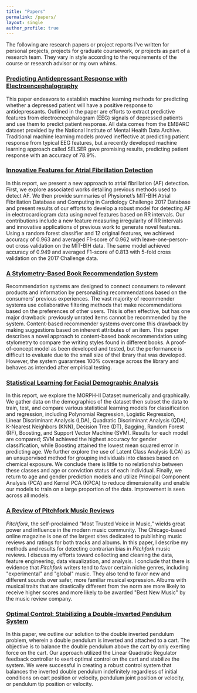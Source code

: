 ```yaml
---
title: "Papers"
permalink: /papers/
layout: single
author_profile: true
---
```


The following are research papers or project reports I've written for personal projects, projects for graduate coursework, or projects as part of a research team. They vary in style according to the requirements of the course or research advisor or my own whims. 

### [Predicting Antidepressant Response with Electroencephalography](https://drewjohnston13.github.io/Predicting%20Antidepressant%20Response%20with%20Electroencephalography.pdf)
This paper endeavors to establish machine learning methods for predicting whether a
depressed patient will have a positive response to antidepressants. Outlined in the paper are efforts
to extract predictive features from electroencephalogram (EEG) signals of depressed patients and
use them to predict patient response. All data comes from the EMBARC dataset provided by the
National Institute of Mental Health Data Archive. Traditional machine learning models proved ineffective at predicting patient response from typical EEG features, but a recently developed machine
learning approach called SELSER gave promising results, predicting patient response with an accuracy of 78.9%.

### [Innovative Features for Atrial Fibrillation Detection](https://drewjohnston13.github.io/atrial_fibrillation.pdf)
In this report, we present a new approach to atrial fibrillation (AF) detection. First, we
explore associated works detailing previous methods used to detect AF. We then provide summaries
of Physionet’s MIT-BIH Atrial Fibrillation Database and Computing in Cardiology Challenge 2017
Database and present results of our efforts to develop a robust model for detecting AF in electrocardiogram data using novel features based on RR intervals. Our contributions include a new feature
measuring irregularity of RR intervals and innovative applications of previous work to generate
novel features. Using a random forest classifier and 12 original features, we achieved accuracy of
0.963 and averaged F1-score of 0.962 with leave-one-person-out cross validation on the MIT-BIH
data. The same model achieved accuracy of 0.949 and averaged F1-score of 0.813 with 5-fold cross
validation on the 2017 Challenge data.

### [A Stylometry-Based Book Recommendation System](https://drewjohnston13.github.io/book_recommender.pdf)
Recommendation systems are designed to connect consumers
to relevant products and information by personalizing recommendations
based on the consumers’ previous experiences. The vast majority of recommender systems use collaborative filtering methods that make recommendations based on the preferences of other users. This is often effective,
but has one major drawback: previously unrated items cannot be recommended by the system. Content-based recommender systems overcome this drawback by making suggestions based on inherent attributes of an
item. This paper describes a novel approach to content-based book recommendation using stylometry to compare the writing styles found in different books. A proof-of-concept model as been developed and tested, but the performance is difficult to evaluate due to the small size of thel ibrary that was developed. However, the system guarantees 100% coverage across the library and behaves as intended after empirical testing.

### [Statistical Learning for Facial Demographic Analysis](https://drewjohnston13.github.io/morphIIpaper.pdf)
In this report, we explore the MORPH-II Dataset numerically and graphically. We
gather data on the demographics of the dataset then subset the data to train, test, and compare
various statistical learning models for classification and regression, including Polynomial Regression, Logistic Regression, Linear Discriminant Analysis (LDA), Quadratic Discriminant Analysis
(QDA), K-Nearest Neighbors (KNN), Decision Tree (DT), Bagging, Random Forest (RF), Boosting, and Support Vector Machine (SVM). Results for each model are compared; SVM achieved the
highest accuracy for gender classification, while Boosting attained the lowest mean squared error in
predicting age.
We further explore the use of Latent Class Analysis (LCA) as an unsupervised method for grouping individuals into classes based on chemical exposure. We conclude there is little to no relationship
between these classes and age or conviction status of each individual.
Finally, we return to age and gender prediction models and utilize Principal Component Analysis
(PCA) and Kernel PCA (KPCA) to reduce dimensionality and enable our models to train on a large
proportion of the data. Improvement is seen across all models.

### [A Review of Pitchfork Music Reviews](https://drewjohnston13.github.io/A%20Review%20of%20Pitchfork%20Music%20Reviews.pdf)
_Pitchfork_, the self-proclaimed “Most Trusted Voice in Music,” wields great power and influence in the modern music community. The Chicago-based online magazine is one of the largest sites dedicated to publishing music reviews and ratings for both tracks and albums. In this paper, I describe my methods and results for detecting contrarian bias in _Pitchfork_ music reviews. I discuss my efforts toward collecting and cleaning the data, feature engineering, data visualization, and analysis. I conclude that there is evidence that _Pitchfork_ writers tend to favor certain niche genres, including "experimental" and "global" music. They also tend to favor new and different sounds over safer, more familiar musical expression. Albums with musical traits that are drastically different from the norm are more likely to receive higher scores and more likely to be awarded "Best New Music" by the music review company. 

### [Optimal Control: Stabilizing a Double-Inverted Pendulum System](https://drewjohnston13.github.io/optimal_control.pdf)
In this paper, we outline our solution to the double inverted pendulum problem, wherein a double
pendulum is inverted and attached to a cart. The objective is to balance the double pendulum above the
cart by only exerting force on the cart. Our approach utilized the Linear Quadratic Regulator feedback
controller to exert optimal control on the cart and stabilize the system. We were successful in creating
a robust control system that balances the inverted double pendulum indefinitely regardless of initial
conditions on cart position or velocity, pendulum joint position or velocity, or pendulum tip position or
velocity.
